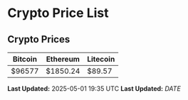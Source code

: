 # Crypto Price List

## Crypto Prices
| Bitcoin | Ethereum | Litecoin |
| ------- | -------- | -------- |
| $96577 | $1850.24 | $89.57 |
**Last Updated:** 2025-05-01 19:35 UTC
**Last Updated:** $DATE$
